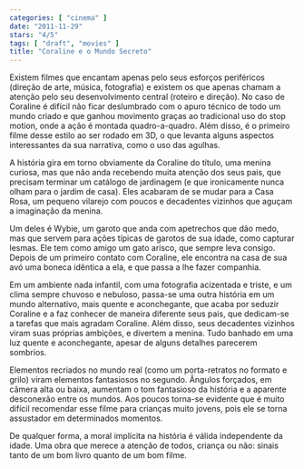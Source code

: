 ```yaml
---
categories: [ "cinema" ]
date: "2011-11-29"
stars: "4/5"
tags: [ "draft", "movies" ]
title: "Coraline e o Mundo Secreto"
---
```

Existem filmes que encantam apenas pelo seus esforços periféricos
(direção de arte, música, fotografia) e existem os que apenas chamam
a atenção pelo seu desenvolvimento central (roteiro e direção). No
caso de Coraline é difícil não ficar deslumbrado com o apuro técnico
de todo um mundo criado e que ganhou movimento graças ao tradicional uso
do stop motion, onde a ação é montada quadro-a-quadro. Além disso,
é o primeiro filme desse estilo ao ser rodado em 3D, o que levanta
alguns aspectos interessantes da sua narrativa, como o uso das agulhas.

A história gira em torno obviamente da Coraline do título, uma menina
curiosa, mas que não anda recebendo muita atenção dos seus pais,
que precisam terminar um catálogo de jardinagem (e que ironicamente
nunca olham para o jardim de casa). Eles acabaram de se mudar para a
Casa Rosa, um pequeno vilarejo com poucos e decadentes vizinhos que
aguçam a imaginação da menina.

Um deles é Wybie, um garoto que anda com apetrechos que dão medo, mas
que servem para ações típicas de garotos de sua idade, como capturar
lesmas. Ele tem como amigo um gato arisco, que sempre leva consigo. Depois
de um primeiro contato com Coraline, ele encontra na casa de sua avó
uma boneca idêntica a ela, e que passa a lhe fazer companhia.

Em um ambiente nada infantil, com uma fotografia acizentada e triste,
e um clima sempre chuvoso e nebuloso, passa-se uma outra história em
um mundo alternativo, mais quente e aconchegante, que acaba por seduzir
Coraline e a faz conhecer de maneira diferente seus pais, que dedicam-se
a tarefas que mais agradam Coraline. Além disso, seus decadentes vizinhos
viram suas próprias ambições, e divertem a menina. Tudo banhado em uma
luz quente e aconchegante, apesar de alguns detalhes parecerem sombrios.

Elementos recriados no mundo real (como um porta-retratos no formato
e grilo) viram elementos fantasiosos no segundo. Ângulos forçados,
em câmera alta ou baixa, aumentam o tom fantasioso da história e a
aparente desconexão entre os mundos. Aos poucos torna-se evidente que
é muito difícil recomendar esse filme para crianças muito jovens,
pois ele se torna assustador em determinados momentos.

De qualquer forma, a moral implícita na história é válida independente
da idade. Uma obra que merece a atenção de todos, criança ou não:
sinais tanto de um bom livro quanto de um bom filme.

